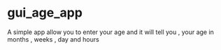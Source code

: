 # gui_age_app
A simple app allow you to enter your age and it will tell you , your age in months , weeks , day and hours
